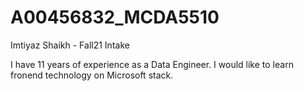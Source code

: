 # A00456832_MCDA5510
Imtiyaz Shaikh - Fall21 Intake


I have 11 years of experience as a Data Engineer.
I would like to learn fronend technology on Microsoft stack.
